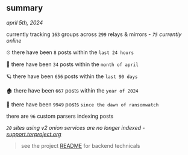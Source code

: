 
## summary
_april 5th, 2024_

currently tracking `163` groups across `299` relays & mirrors - _`75` currently online_

⏲ there have been `8` posts within the `last 24 hours`

🦈 there have been `34` posts within the `month of april`

🪐 there have been `656` posts within the `last 90 days`

🏚 there have been `667` posts within the `year of 2024`

🦕 there have been `9949` posts `since the dawn of ransomwatch`

there are `96` custom parsers indexing posts

_`20` sites using v2 onion services are no longer indexed - [support.torproject.org](https://support.torproject.org/onionservices/v2-deprecation/)_

> see the project [README](https://github.com/joshhighet/ransomwatch#ransomwatch--) for backend technicals
